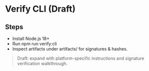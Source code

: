 # Verify CLI (Draft)

## Steps
- Install Node.js 18+
- Run npm run verify:cli
- Inspect artifacts under artifacts/ for signatures & hashes.

> Draft: expand with platform-specific instructions and signature verification walkthrough.
